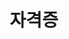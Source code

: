 ---
title: "자격증"
layout: category
permalink: /categories/자격증/
author_profile: true
taxonomy: 자격증
sidebar:
  nav: "categories"
---